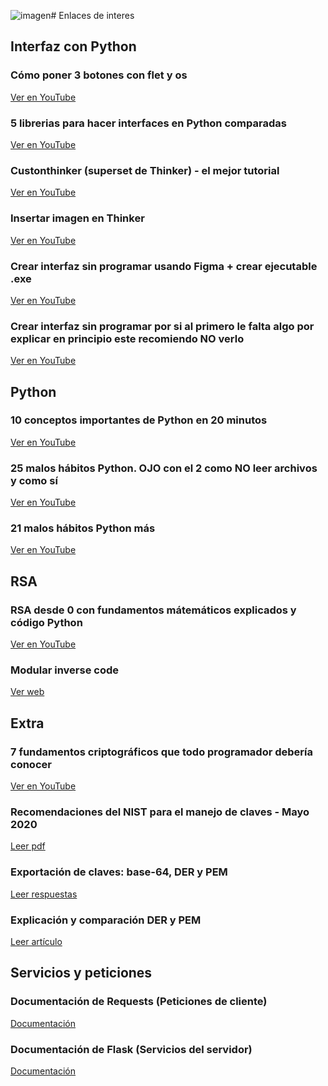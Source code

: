 ![imagen](https://github.com/user-attachments/assets/3cc0b12c-7212-4c8f-aaab-f86ab6257ca6)# Enlaces de interes

## Interfaz con Python
### Cómo poner 3 botones con flet y os
[Ver en YouTube](https://youtube.com/shorts/Z30SEg3VBi4?si=upxc4uBdF9XNQxF-)

### 5 librerias para hacer interfaces en Python comparadas
[Ver en YouTube](https://youtube.com/shorts/5zVBaIjjT8k?si=SiHXL_HSYg4jn3qm)

### Custonthinker (superset de Thinker) - el mejor tutorial
[Ver en YouTube](https://youtu.be/Miydkti_QVE?si=I6XcRxOKv5pnKDI4)

### Insertar imagen en Thinker
[Ver en YouTube](https://youtube.com/shorts/bdBlnHoRHVE?si=w5fpleDD2D6dXHR4)

### Crear interfaz sin programar usando Figma + crear ejecutable .exe
[Ver en YouTube](https://youtu.be/NVPibVfFVtM?si=krnJwjhBq82eQTKC)

### Crear interfaz sin programar por si al primero le falta algo por explicar en principio este recomiendo NO verlo
[Ver en YouTube](https://youtu.be/9oaqCMwcoQ4?si=oQf2BvQNm__BHzyy)

## Python
### 10 conceptos importantes de Python en 20 minutos
[Ver en YouTube](https://youtu.be/Gx5qb1uHss4?si=H7rTIsDXQ-XXheMu)

### 25 malos hábitos Python. OJO con el 2 como NO leer archivos y como sí
[Ver en YouTube](https://youtu.be/qUeud6DvOWI?si=Dsddsxfc9JQdfgNH)

### 21 malos hábitos Python más
[Ver en YouTube](https://youtu.be/E8NijUYfyus?si=FM1Qd5VRX8hcvBGv)

## RSA
### RSA desde 0 con fundamentos mátemáticos explicados y código Python
[Ver en YouTube](https://youtu.be/D_PfV_IcUdA?si=xYVLV8fup_WjkkP2)

### Modular inverse code
[Ver web](https://cp-algorithms.com/algebra/module-inverse.html)

## Extra
### 7 fundamentos criptográficos que todo programador debería conocer
[Ver en YouTube](https://youtu.be/NuyzuNBFWxQ?si=TEiVrJ2lgXlR22gh)

### Recomendaciones del NIST para el manejo de claves - Mayo 2020
[Leer pdf](https://nvlpubs.nist.gov/nistpubs/SpecialPublications/NIST.SP.800-57pt1r5.pdf)

### Exportación de claves: base-64, DER y PEM
[Leer respuestas](https://stackoverflow.com/questions/11692263/what-are-different-certificate-types-formats-in-cryptography#:~:text=Base64%20is%20a%20general%20way%20of%20encoding%20binary,end%20of%20each%2064-character%20chunk%2C%20placed%20between%20delimiters%3A)

### Explicación y comparación DER y PEM
[Leer artículo](https://www.howtouselinux.com/post/understanding-pem-and-der-file-formats)

## Servicios y peticiones

### Documentación de Requests (Peticiones de cliente)
[Documentación](https://requests.readthedocs.io/en/latest/)

### Documentación de Flask (Servicios del servidor)
[Documentación]([https://requests.readthedocs.io/en/latest/](https://flask.palletsprojects.com/en/3.0.x/))
